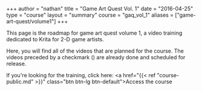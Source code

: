 +++
author = "nathan"
title = "Game Art Quest Vol. 1"
date = "2016-04-25"
type = "course"
layout = "summary"
course = "gaq_vol_1"
aliases = ["game-art-quest/volume1"]
+++

This page is the roadmap for game art quest volume 1, a video training dedicated to Krita for 2-D game artists.


 Here, you will find all of the videos that are planned for the course. The videos preceded by a checkmark (<i class="fa fa-check text-success"></i>) are already done and scheduled for release.

If you're looking for the training, click here: <a href="{{< ref "course-public.md" >}}" class="btn btn-lg btn-default">Access the course</a>
